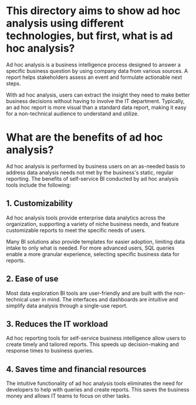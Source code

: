 # This directory aims to show ad hoc analysis using different technologies, but first, what is ad hoc analysis?
Ad hoc analysis is a business intelligence process designed to answer a specific business question by using company data from various sources. A report helps stakeholders assess an event and formulate actionable next steps.

With ad hoc analysis, users can extract the insight they need to make better business decisions without having to involve the IT department. Typically, an ad hoc report is more visual than a standard data report, making it easy for a non-technical audience to understand and utilize.

# What are the benefits of ad hoc analysis?
Ad hoc analysis is performed by business users on an as-needed basis to address data analysis needs not met by the business's static, regular reporting. The benefits of self-service BI conducted by ad hoc analysis tools include the following:

## 1. Customizability
Ad hoc analysis tools provide enterprise data analytics across the organization, supporting a variety of niche business needs, and feature customizable reports to meet the specific needs of users.

Many BI solutions also provide templates for easier adoption, limiting data intake to only what is needed. For more advanced users, SQL queries enable a more granular experience, selecting specific business data for reports.

## 2. Ease of use
Most data exploration BI tools are user-friendly and are built with the non-technical user in mind. The interfaces and dashboards are intuitive and simplify data analysis through a single-use report.

## 3. Reduces the IT workload
Ad hoc reporting tools for self-service business intelligence allow users to create timely and tailored reports. This speeds up decision-making and response times to business queries.

## 4. Saves time and financial resources
The intuitive functionality of ad hoc analysis tools eliminates the need for developers to help with queries and create reports. This saves the business money and allows IT teams to focus on other tasks.